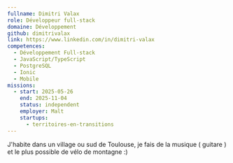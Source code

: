 ```yaml
---
fullname: Dimitri Valax
role: Développeur full-stack
domaine: Développement
github: dimitrivalax
link: https://www.linkedin.com/in/dimitri-valax
competences:
  - Développement Full-stack
  - JavaScript/TypeScript
  - PostgreSQL
  - Ionic
  - Mobile
missions:
  - start: 2025-05-26
    end: 2025-11-04
    status: independent
    employer: Malt
    startups:
      - territoires-en-transitions
---
```

J'habite dans un village ou sud de Toulouse, je fais de la musique ( guitare ) et le plus possible de vélo de montagne :)